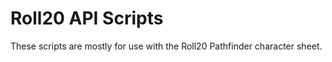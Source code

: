 Roll20 API Scripts
==================

These scripts are mostly for use with the Roll20 Pathfinder character sheet.

